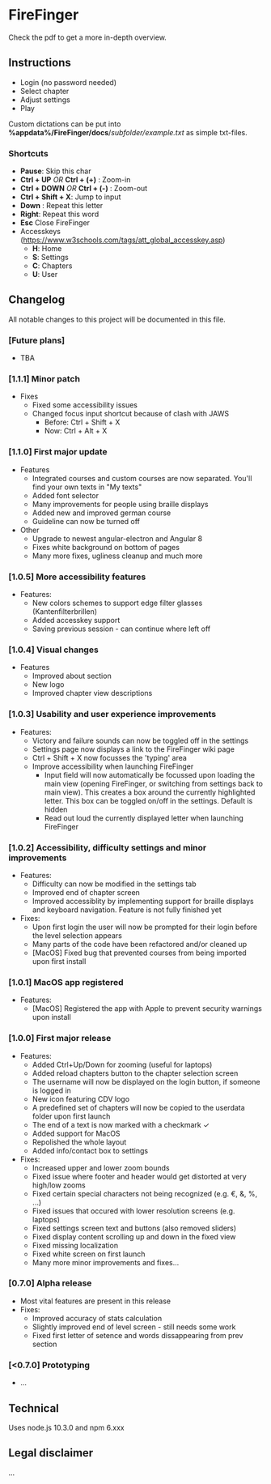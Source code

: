 # FireFinger

Check the pdf to get a more in-depth overview.

## Instructions

- Login (no password needed)
- Select chapter
- Adjust settings
- Play

Custom dictations can be put into **%appdata%/FireFinger/docs**/_subfolder/example.txt_ as simple txt-files.

### Shortcuts

- **Pause**: Skip this char
- **Ctrl + UP** _OR_ **Ctrl + (+)** : Zoom-in
- **Ctrl + DOWN** _OR_ **Ctrl + (-)** : Zoom-out
- **Ctrl + Shift + X**: Jump to input
- **Down** : Repeat this letter
- **Right**: Repeat this word
- **Esc** Close FireFinger
- Accesskeys (https://www.w3schools.com/tags/att_global_accesskey.asp)
  - **H**: Home
  - **S**: Settings
  - **C**: Chapters
  - **U**: User

## Changelog

All notable changes to this project will be documented in this file.

### [Future plans]

- TBA

### [1.1.1] Minor patch
- Fixes
    - Fixed some accessibility issues
    - Changed focus input shortcut because of clash with JAWS
        - Before: Ctrl + Shift + X
        - Now: Ctrl + Alt + X

### [1.1.0] First major update

- Features
  - Integrated courses and custom courses are now separated. You'll find your own texts in "My texts"
  - Added font selector
  - Many improvements for people using braille displays
  - Added new and improved german course
  - Guideline can now be turned off
- Other
  - Upgrade to newest angular-electron and Angular 8
  - Fixes white background on bottom of pages
  - Many more fixes, ugliness cleanup and much more

### [1.0.5] More accessibility features

- Features:
  - New colors schemes to support edge filter glasses (Kantenfilterbrillen)
  - Added accesskey support
  - Saving previous session - can continue where left off

### [1.0.4] Visual changes

- Features
  - Improved about section
  - New logo
  - Improved chapter view descriptions

### [1.0.3] Usability and user experience improvements

- Features:
  - Victory and failure sounds can now be toggled off in the settings
  - Settings page now displays a link to the FireFinger wiki page
  - Ctrl + Shift + X now focusses the 'typing' area
  - Improve accessibility when launching FireFinger
    - Input field will now automatically be focussed upon loading the main view (opening FireFinger, or switching from settings back to main view). This creates a box around the currently highlighted letter. This box can be toggled on/off in the settings. Default is hidden
    - Read out loud the currently displayed letter when launching FireFinger

### [1.0.2] Accessibility, difficulty settings and minor improvements

- Features:
  - Difficulty can now be modified in the settings tab
  - Improved end of chapter screen
  - Improved accessiblity by implementing support for braille displays and keyboard navigation. Feature is not fully finished yet
- Fixes:
  - Upon first login the user will now be prompted for their login before the level selection appears
  - Many parts of the code have been refactored and/or cleaned up
  - [MacOS] Fixed bug that prevented courses from being imported upon first install

### [1.0.1] MacOS app registered

- Features:
  - [MacOS] Registered the app with Apple to prevent security warnings upon install

### [1.0.0] First major release

- Features:
  - Added Ctrl+Up/Down for zooming (useful for laptops)
  - Added reload chapters button to the chapter selection screen
  - The username will now be displayed on the login button, if someone is logged in
  - New icon featuring CDV logo
  - A predefined set of chapters will now be copied to the userdata folder upon first launch
  - The end of a text is now marked with a checkmark ✓
  - Added support for MacOS
  - Repolished the whole layout
  - Added info/contact box to settings
- Fixes:
  - Increased upper and lower zoom bounds
  - Fixed issue where footer and header would get distorted at very high/low zooms
  - Fixed certain special characters not being recognized (e.g. €, &, %, ...)
  - Fixed issues that occured with lower resolution screens (e.g. laptops)
  - Fixed settings screen text and buttons (also removed sliders)
  - Fixed display content scrolling up and down in the fixed view
  - Fixed missing localization
  - Fixed white screen on first launch
  - Many more minor improvements and fixes...

### [0.7.0] Alpha release

- Most vital features are present in this release
- Fixes:
  - Improved accuracy of stats calculation
  - Slightly improved end of level screen - still needs some work
  - Fixed first letter of setence and words dissappearing from prev section

### [<0.7.0] Prototyping

- ...

## Technical

Uses node.js 10.3.0 and npm 6.xxx

## Legal disclaimer

...
